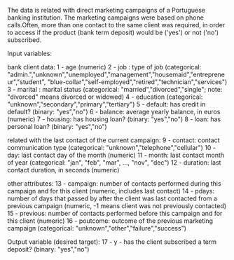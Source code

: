 The data is related with direct marketing campaigns of a Portuguese banking institution. The marketing campaigns were based on phone calls.Often, more than one contact to the same client was required, in order to access if the product (bank term deposit)
would be ('yes') or not ('no') subscribed.

Input variables:

bank client data:
1 - age (numeric) 
2 - job : type of job (categorical: "admin.","unknown","unemployed","management","housemaid","entrepreneur","student", "blue-collar","self-employed","retired","technician","services") 
3 - marital : marital status (categorical: "married","divorced","single"; note: "divorced" means divorced or widowed)
4 - education (categorical: "unknown","secondary","primary","tertiary") 
5 - default: has credit in default? (binary: "yes","no") 
6 - balance: average yearly balance, in euros (numeric) 
7 - housing: has housing loan? (binary: "yes","no")
8 - loan: has personal loan? (binary: "yes","no")

related with the last contact of the current campaign:
9 - contact: contact communication type (categorical: "unknown","telephone","cellular") 
10 - day: last contact day of the month (numeric) 
11 - month: last contact month of year (categorical: "jan", "feb", "mar", ..., "nov", "dec")
12 - duration: last contact duration, in seconds (numeric)

other attributes:
13 - campaign: number of contacts performed during this campaign and for this client (numeric, includes last contact)
14 - pdays: number of days that passed by after the client was last contacted from a previous campaign (numeric, -1 means client was not previously contacted) 
15 - previous: number of contacts performed before this campaign and for this client (numeric) 16 - poutcome: outcome of the previous marketing campaign (categorical: "unknown","other","failure","success")

Output variable (desired target): 17 - y - has the client subscribed a term deposit? (binary: "yes","no")
